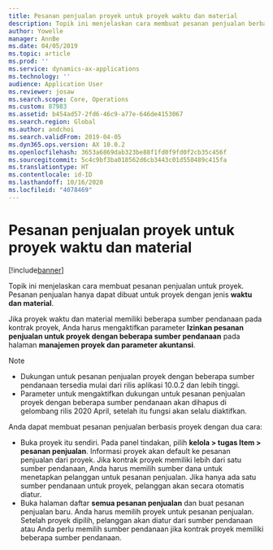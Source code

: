 ```yaml
---
title: Pesanan penjualan proyek untuk proyek waktu dan material
description: Topik ini menjelaskan cara membuat pesanan penjualan berbasis proyek untuk proyek waktu dan material.
author: Yowelle
manager: AnnBe
ms.date: 04/05/2019
ms.topic: article
ms.prod: ''
ms.service: dynamics-ax-applications
ms.technology: ''
audience: Application User
ms.reviewer: josaw
ms.search.scope: Core, Operations
ms.custom: 87983
ms.assetid: b454ad57-2fd6-46c9-a77e-646de4153067
ms.search.region: Global
ms.author: andchoi
ms.search.validFrom: 2019-04-05
ms.dyn365.ops.version: AX 10.0.2
ms.openlocfilehash: 3653a6869dab323be88f1fd0f9fd0f2cb35c456f
ms.sourcegitcommit: 5c4c9bf3ba018562d6cb3443c01d550489c415fa
ms.translationtype: HT
ms.contentlocale: id-ID
ms.lasthandoff: 10/16/2020
ms.locfileid: "4078469"
---
```

# <a name="project-sales-orders-for-time-and-material-projects"></a>Pesanan penjualan proyek untuk proyek waktu dan material

[!include[banner](../includes/banner.md)]

Topik ini menjelaskan cara membuat pesanan penjualan untuk proyek. Pesanan penjualan hanya dapat dibuat untuk proyek dengan jenis **waktu dan material**.

Jika proyek waktu dan material memiliki beberapa sumber pendanaan pada kontrak proyek, Anda harus mengaktifkan parameter **Izinkan pesanan penjualan untuk proyek dengan beberapa sumber pendanaan** pada halaman **manajemen proyek dan parameter akuntansi**. 

> [!NOTE]
> - Dukungan untuk pesanan penjualan proyek dengan beberapa sumber pendanaan tersedia mulai dari rilis aplikasi 10.0.2 dan lebih tinggi.
> - Parameter untuk mengaktifkan dukungan untuk pesanan penjualan proyek dengan beberapa sumber pendanaan akan dihapus di gelombang rilis 2020 April, setelah itu fungsi akan selalu diaktifkan.

Anda dapat membuat pesanan penjualan berbasis proyek dengan dua cara:

- Buka proyek itu sendiri. Pada panel tindakan, pilih **kelola > tugas Item > pesanan penjualan**. Informasi proyek akan default ke pesanan penjualan dari proyek. Jika kontrak proyek memiliki lebih dari satu sumber pendanaan, Anda harus memilih sumber dana untuk menetapkan pelanggan untuk pesanan penjualan. Jika hanya ada satu sumber pendanaan untuk proyek, pelanggan akan secara otomatis diatur.
- Buka halaman daftar **semua pesanan penjualan** dan buat pesanan penjualan baru. Anda harus memilih proyek untuk pesanan penjualan. Setelah proyek dipilih, pelanggan akan diatur dari sumber pendanaan atau Anda perlu memilih sumber pendanaan jika kontrak proyek memiliki beberapa sumber pendanaan.


